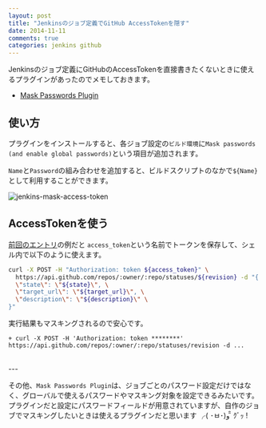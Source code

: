 ```yaml
---
layout: post
title: "Jenkinsのジョブ定義でGitHub AccessTokenを隠す"
date: 2014-11-11
comments: true
categories: jenkins github
---
```


Jenkinsのジョブ定義にGitHubのAccessTokenを直接書きたくないときに使えるプラグインがあったのでメモしておきます。

- [Mask Passwords Plugin](https://wiki.jenkins-ci.org/display/JENKINS/Mask+Passwords+Plugin)

## 使い方

プラグインをインストールすると、各ジョブ設定の`ビルド環境`に`Mask passwords (and enable global passwords)`という項目が追加されます。

`Name`と`Password`の組み合わせを追加すると、ビルドスクリプトのなかで`${Name}`として利用することができます。

![jenkins-mask-access-token](/images/2014/11/jenkins-mask-access-token.png)

## AccessTokenを使う

[前回のエントリ](http://blog.monochromegane.com/blog/2014/11/09/jenkins-github-commit-status/)の例だと
`access_token`という名前でトークンを保存して、シェル内で以下のように使えます。

```sh
curl -X POST -H "Authorization: token ${access_token}" \
  https://api.github.com/repos/:owner/:repo/statuses/${revision} -d "{ \
  \"state\": \"${state}\", \
  \"target_url\": \"${target_url}\", \
  \"description\": \"${description}\" \
}"
```

実行結果もマスキングされるので安心です。

```
+ curl -X POST -H 'Authorization: token ********' https://api.github.com/repos/:owner/:repo/statuses/revision -d ...
```

<br />
---

その他、`Mask Passwords Plugin`は、ジョブごとのパスワード設定だけではなく、グローバルで使えるパスワードやマスキング対象を設定できるみたいです。
プラグインだと設定にパスワードフィールドが用意されていますが、自作のジョブでマスキングしたいときは使えるプラグインだと思います ╭( ･ㅂ･)و ̑̑ ｸﾞｯ !

